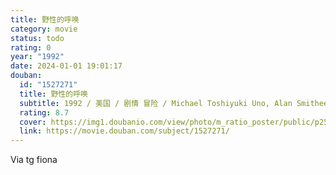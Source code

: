 ```yaml
---
title: 野性的呼唤
category: movie
status: todo
rating: 0
year: "1992"
date: 2024-01-01 19:01:17
douban:
  id: "1527271"
  title: 野性的呼唤
  subtitle: 1992 / 美国 / 剧情 冒险 / Michael Toshiyuki Uno, Alan Smithee / 瑞克·斯克路德 高登·图托西斯
  rating: 8.7
  cover: https://img1.doubanio.com/view/photo/m_ratio_poster/public/p2519381060.jpg
  link: https://movie.douban.com/subject/1527271/
---
```


Via tg fiona 